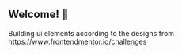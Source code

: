 
## Welcome! 👋

Building ui elements according to the designs from https://www.frontendmentor.io/challenges